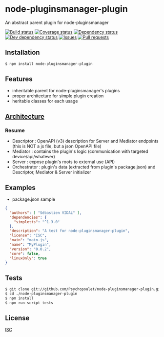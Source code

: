 # node-pluginsmanager-plugin
An abstract parent plugin for node-pluginsmanager

[![Build status](https://api.travis-ci.org/Psychopoulet/node-pluginsmanager-plugin.svg?branch=master)](https://travis-ci.org/Psychopoulet/node-pluginsmanager-plugin)
[![Coverage status](https://coveralls.io/repos/github/Psychopoulet/node-pluginsmanager-plugin/badge.svg?branch=master)](https://coveralls.io/github/Psychopoulet/node-pluginsmanager-plugin)
[![Dependency status](https://david-dm.org/Psychopoulet/node-pluginsmanager-plugin/status.svg)](https://david-dm.org/Psychopoulet/node-pluginsmanager-plugin)
[![Dev dependency status](https://david-dm.org/Psychopoulet/node-pluginsmanager-plugin/dev-status.svg)](https://david-dm.org/Psychopoulet/node-pluginsmanager-plugin?type=dev)
[![Issues](https://img.shields.io/github/issues/Psychopoulet/node-pluginsmanager-plugin.svg)](https://github.com/Psychopoulet/node-pluginsmanager-plugin/issues)
[![Pull requests](https://img.shields.io/github/issues-pr/Psychopoulet/node-pluginsmanager-plugin.svg)](https://github.com/Psychopoulet/node-pluginsmanager-plugin/pulls)

## Installation

```bash
$ npm install node-pluginsmanager-plugin
```

## Features

  * inheritable parent for node-pluginsmanager's plugins
  * proper architecture for simple plugin creation
  * heritable classes for each usage

## [Architecture](https://github.com/Psychopoulet/node-pluginsmanager-plugin/documentation/architecture.md)

### Resume

* Descriptor : OpenAPI (v3) description for Server and Mediator endpoints (this is NOT a js file, but a json OpenAPI file)
* Mediator : contains the plugin's logic (communication with targeted device/api/whatever)
* Server : expose plugin's roots to external use (API)
* Orchestrator : plugin's data (extracted from plugin's package.json) and Descriptor, Mediator & Server initializer

## Examples

 * package.json sample

```json
{
  "authors": [ "Sébastien VIDAL" ],
  "dependencies": {
    "simpletts": "^1.3.0"
  },
  "description": "A test for node-pluginsmanager-plugin",
  "license": "ISC",
  "main": "main.js",
  "name": "MyPlugin",
  "version": "0.0.2",
  "core": false,
  "linuxOnly": true
}
```

## Tests

```bash
$ git clone git://github.com/Psychopoulet/node-pluginsmanager-plugin.git
$ cd ./node-pluginsmanager-plugin
$ npm install
$ npm run-script tests
```

## License

  [ISC](LICENSE)
